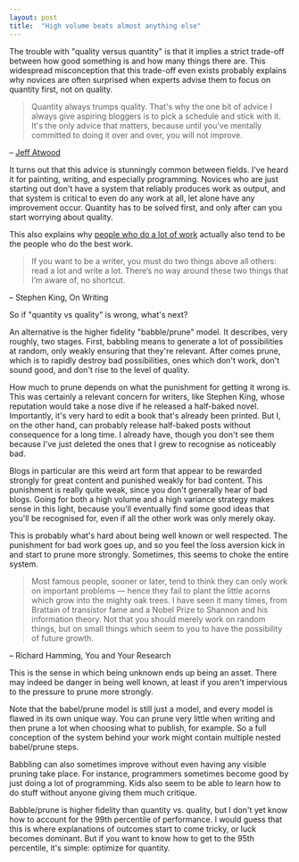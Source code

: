 ```yaml
---
layout: post
title:  "High volume beats almost anything else"
---
```

The trouble with "quality versus quantity" is that it implies a strict trade-off between how good something is and how many things there are. This widespread misconception that this trade-off even exists probably explains why novices are often surprised when experts advise them to focus on quantity first, not on quality.

> Quantity always trumps quality. That's why the one bit of advice I always give aspiring bloggers is to pick a schedule and stick with it. It's the only advice that matters, because until you've mentally committed to doing it over and over, you will not improve.

– [Jeff Atwood](https://blog.codinghorror.com/quantity-always-trumps-quality/)

It turns out that this advice is stunningly common between fields. I've heard it for painting, writing, and especially programming. Novices who are just starting out don't have a system that reliably produces work as output, and that system is critical to even do any work at all, let alone have any improvement occur. Quantity has to be solved first, and only after can you start worrying about quality. 

This also explains why [people who do a lot of work](https://applieddivinitystudies.com/trying/) actually also tend to be the people who do the best work.

> If you want to be a writer, you must do two things above all others: read a lot and write a lot. There’s no way around these two things that I’m aware of, no shortcut.

– Stephen King, On Writing

So if "quantity vs quality" is wrong, what's next?

An alternative is the higher fidelity "babble/prune" model. It describes, very roughly, two stages. First, babbling means to generate a lot of possibilities at random, only weakly ensuring that they're relevant. After comes prune, which is to rapidly destroy bad possibilities, ones which don't work, don't sound good, and don't rise to the level of quality.

How much to prune depends on what the punishment for getting it wrong is. This was certainly a relevant concern for writers, like Stephen King, whose reputation would take a nose dive if he released a half-baked novel. Importantly, it's very hard to edit a book that's already been printed. But I, on the other hand, can probably release half-baked posts without consequence for a long time. I already have, though you don't see them because I've just deleted the ones that I grew to recognise as noticeably bad.

Blogs in particular are this weird art form that appear to be rewarded strongly for great content and punished weakly for bad content. This punishment is really quite weak, since you don't generally hear of bad blogs. Going for both a high volume and a high variance strategy makes sense in this light, because you'll eventually find some good ideas that you'll be recognised for, even if all the other work was only merely okay.

This is probably what's hard about being well known or well respected. The punishment for bad work goes up, and so you feel the loss aversion kick in and start to prune more strongly. Sometimes, this seems to choke the entire system. 

> Most famous people, sooner or later, tend to think they can only work on important problems — hence they fail to plant the little acorns which grow into the mighty oak trees. I have seen it many times, from Brattain of transistor fame and a Nobel Prize to Shannon and his information theory. Not that you should merely work on random things, but on small things which seem to you to have the possibility of future growth.

– Richard Hamming, You and Your Research

This is the sense in which being unknown ends up being an asset. There may indeed be danger in being well known, at least if you aren't impervious to the pressure to prune more strongly.

Note that the babel/prune model is still just a model, and every model is flawed in its own unique way. You can prune very little when writing and then prune a lot when choosing what to publish, for example. So a full conception of the system behind your work might contain multiple nested babel/prune steps.

Babbling can also sometimes improve without even having any visible pruning take place. For instance, programmers sometimes become good by just doing a lot of programming. Kids also seem to be able to learn how to do stuff without anyone giving them much critique. 

Babble/prune is higher fidelity than quantity vs. quality, but I don't yet know how to account for the 99th percentile of performance. I would guess that this is where explanations of outcomes start to come tricky, or luck becomes dominant. But if you want to know how to get to the 95th percentile, it's simple: optimize for quantity.